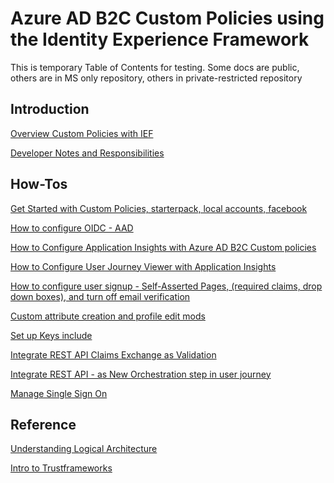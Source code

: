 # Azure AD B2C Custom Policies using the Identity Experience Framework
This is temporary Table of Contents for testing.
Some docs are public, others are in MS only repository, others in private-restricted repository


## Introduction

[Overview Custom Policies with IEF](https://docs.microsoft.com/en-us/azure/active-directory-b2c/active-directory-b2c-overview-custom)

[Developer Notes and Responsibilities](https://github.com/rojasja/hello-world/blob/master/active-directory-b2c-responsibilities-for-custom-policy-developers-during-public-preview.md)




## How-Tos

[Get Started with Custom Policies, starterpack, local accounts, facebook](https://review.docs.microsoft.com/en-us/azure/active-directory-b2c/active-directory-b2c-get-started-custom?branch=pr-en-us-11837)


[How to configure OIDC - AAD](https://docs.microsoft.com/en-us/azure/active-directory-b2c/active-directory-b2c-setup-aad-custom)


[How to Configure Application Insights with Azure AD B2C Custom policies](https://docs.microsoft.com/en-us/azure/active-directory-b2c/active-directory-b2c-troubleshoot-custom)

[How to Configure User Journey Viewer with Application Insights](https://github.com/rojasja/hello-world/blob/master/Integrating%20a%20B2C%20policy%20with%20Azure%20Application%20Insights.docx)


[How to configure user signup - Self-Asserted Pages, (required claims, drop down boxes), and turn off email verification](https://review.docs.microsoft.com/en-us/azure/active-directory-b2c/active-directory-b2c-configure-signup-self-asserted-custom?branch=pr-en-us-11837)


[Custom attribute creation and profile edit mods](https://review.docs.microsoft.com/en-us/azure/active-directory-b2c/active-directory-b2c-create-custom-attributes-profile-edit-custom?branch=pr-en-us-11837)

[Set up Keys include](https://review.docs.microsoft.com/en-us/azure/active-directory-b2c/active-directory-b2c-get-started-custom?branch=pr-en-us-11837)

[Integrate REST API Claims Exchange as Validation](https://github.com/parakhj/azure-docs-pr/blob/build/articles/active-directory-b2c/active-directory-b2c-user-journeys-user-input-validation.md)

[Integrate REST API - as New Orchestration step in user journey](https://github.com/parakhj/azure-docs-pr/blob/build/articles/active-directory-b2c/active-directory-b2c-user-journeys-orchestration-step.md)

[Manage Single Sign On](https://github.com/parakhj/azure-docs-pr/blob/master/articles/active-directory-b2c/active-directory-b2c-reference-manage-sso-and-token-configuration.md)


## Reference

[Understanding Logical Architecture](https://github.com/parakhj/azure-docs-pr/blob/build/articles/active-directory-b2c/active-directory-b2c-understanding-custom-policies-of-the-starter-pack.md)

[Intro to Trustframeworks](https://github.com/parakhj/azure-docs-pr/blob/build/articles/active-directory-b2c/active-directory-b2c-introducing-policies.md)
